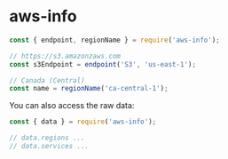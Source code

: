 # aws-info

```js
const { endpoint, regionName } = require('aws-info');

// https://s3.amazonzaws.com
const s3Endpoint = endpoint('S3', 'us-east-1');

// Canada (Central)
const name = regionName('ca-central-1');
```

You can also access the raw data:

```js
const { data } = require('aws-info');

// data.regions ...
// data.services ...
```